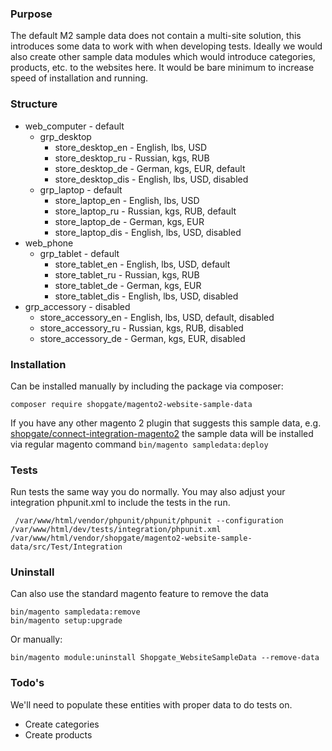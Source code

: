 ### Purpose
The default M2 sample data does not contain a multi-site solution, this introduces some data to work with
when developing tests. Ideally we would also create other sample data modules which would introduce categories,
products, etc. to the websites here. It would be bare minimum to increase speed of installation and running. 

### Structure
* web_computer - default
    * grp_desktop
        * store_desktop_en - English, lbs, USD
        * store_desktop_ru - Russian, kgs, RUB
        * store_desktop_de - German, kgs, EUR, default
        * store_desktop_dis - English, lbs, USD, disabled
    * grp_laptop - default
        * store_laptop_en - English, lbs, USD
        * store_laptop_ru - Russian, kgs, RUB, default
        * store_laptop_de - German, kgs, EUR
        * store_laptop_dis - English, lbs, USD, disabled
* web_phone
    * grp_tablet - default
        * store_tablet_en - English, lbs, USD, default
        * store_tablet_ru - Russian, kgs, RUB
        * store_tablet_de - German, kgs, EUR
        * store_tablet_dis - English, lbs, USD, disabled
* grp_accessory - disabled
    * store_accessory_en - English, lbs, USD, default, disabled
    * store_accessory_ru - Russian, kgs, RUB, disabled
    * store_accessory_de - German, kgs, EUR, disabled

### Installation
Can be installed manually by including the package via composer:

```$xslt
composer require shopgate/magento2-website-sample-data
```

If you have any other magento 2 plugin that suggests this sample data, e.g. [shopgate/connect-integration-magento2] the sample data will be installed via regular magento command `bin/magento sampledata:deploy`

### Tests
Run tests the same way you do normally. You may also adjust your integration phpunit.xml to include the tests in the run.
```$xslt
 /var/www/html/vendor/phpunit/phpunit/phpunit --configuration /var/www/html/dev/tests/integration/phpunit.xml /var/www/html/vendor/shopgate/magento2-website-sample-data/src/Test/Integration
```

### Uninstall
Can also  use the standard magento feature to remove the data
```$xslt
bin/magento sampledata:remove
bin/magento setup:upgrade
```
Or manually:
```$xslt
bin/magento module:uninstall Shopgate_WebsiteSampleData --remove-data
```
### Todo's
We'll need to populate these entities with proper data to do tests on.

* Create categories
* Create products

[shopgate/connect-integration-magento2]: https://github.com/shopgate/connect-integration-magento2
